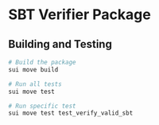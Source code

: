 # SBT Verifier Package

## Building and Testing

```bash
# Build the package
sui move build

# Run all tests
sui move test

# Run specific test
sui move test test_verify_valid_sbt
```

